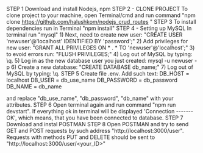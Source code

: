 STEP 1
Download and install  Nodejs, npm
STEP 2 - CLONE PROJECT
To clone project to your machine, open Terminal/cmd and run command "npm clone https://github.com/halushkom/nodejs_crud_routes "
STEP 3
To install dependencies run in Terminal "npm install"
STEP 4 - Setting up MySQL
In terminal run "mysql"
    1) Next, need to create new user: "CREATE USER 'newuser'@'localhost' IDENTIFIED BY 'password';"
    2) Add privileges for new user: "GRANT ALL PRIVILEGES ON * . * TO 'newuser'@'localhost';"
    3) to evoid errors run: "FLUSH PRIVILEGES;"
    4) Log out of MySQL by typing: \q.
    5) Log in as the new database user you just created: mysql -u newuser -p
    6) Create a new database: "CREATE DATABASE db_name;"
    7) Log out of MySQL by typing: \q.
STEP 5
Create file .env. Add such text:
    DB_HOST = localhost
    DB_USER = db_use_name
    DB_PASSWORD = db_password
    DB_NAME = db_name

and replace "db_use_name", "db_password", "db_name"  with your attributes.
STEP 6
Open terminal again and run command "npm run devstart". If everything ok in terminal will be displayed 'Connection ------- OK', which means, that you have been connected to database.
STEP 7
Download and instal POSTMAN
STEP 8
Open POSTMAN and try to send GET and POST requests by such address "http://localhost:3000/user". Requests with methods PUT and DELETE should be sent to "http://localhost:3000/user/<your_ID>"